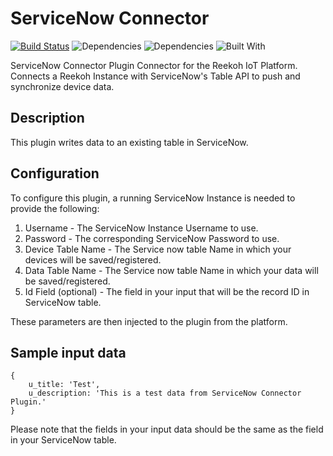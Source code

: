 # ServiceNow Connector
[![Build Status](https://travis-ci.org/Reekoh/mnubo-connector.svg)](https://travis-ci.org/Reekoh/servicenow-connector)
![Dependencies](https://img.shields.io/david/Reekoh/servicenow-connector.svg)
![Dependencies](https://img.shields.io/david/dev/Reekoh/servicenow-connector.svg)
![Built With](https://img.shields.io/badge/built%20with-gulp-red.svg)

ServiceNow Connector Plugin Connector for the Reekoh IoT Platform. Connects a Reekoh Instance with ServiceNow's Table API to push and synchronize device data.

## Description
This plugin writes data to an existing table in ServiceNow.

## Configuration
To configure this plugin, a running ServiceNow Instance is needed to provide the following:

1. Username - The ServiceNow Instance Username to use.
2. Password - The corresponding ServiceNow Password to use.
3. Device Table Name - The Service now table Name in which your devices will be saved/registered.
3. Data Table Name - The Service now table Name in which your data will be saved/registered.
4. Id Field (optional) - The field in your input that will be the record ID in ServiceNow table.

These parameters are then injected to the plugin from the platform.

## Sample input data
```
{
    u_title: 'Test',
    u_description: 'This is a test data from ServiceNow Connector Plugin.'
}
```

Please note that the fields in your input data should be the same as the field in your ServiceNow table.